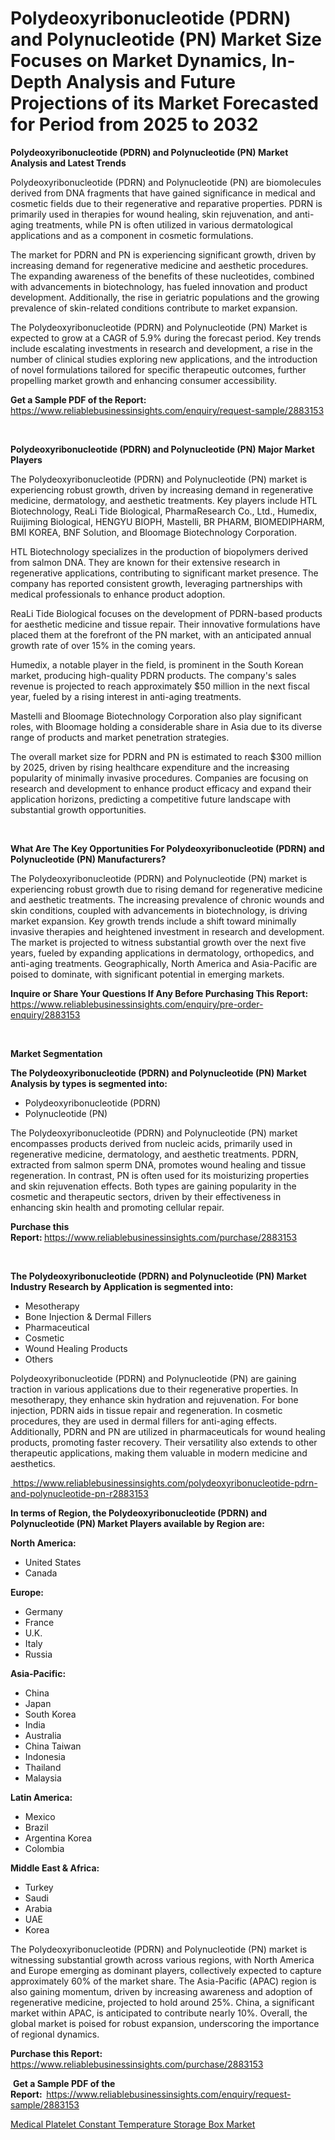 <p><h1>Polydeoxyribonucleotide (PDRN) and Polynucleotide (PN) Market Size Focuses on Market Dynamics, In-Depth Analysis and Future Projections of its Market Forecasted for Period from 2025 to 2032</h1></p><p><strong>Polydeoxyribonucleotide (PDRN) and Polynucleotide (PN) Market Analysis and Latest Trends</strong></p>
<p><p>Polydeoxyribonucleotide (PDRN) and Polynucleotide (PN) are biomolecules derived from DNA fragments that have gained significance in medical and cosmetic fields due to their regenerative and reparative properties. PDRN is primarily used in therapies for wound healing, skin rejuvenation, and anti-aging treatments, while PN is often utilized in various dermatological applications and as a component in cosmetic formulations.</p><p>The market for PDRN and PN is experiencing significant growth, driven by increasing demand for regenerative medicine and aesthetic procedures. The expanding awareness of the benefits of these nucleotides, combined with advancements in biotechnology, has fueled innovation and product development. Additionally, the rise in geriatric populations and the growing prevalence of skin-related conditions contribute to market expansion.</p><p>The Polydeoxyribonucleotide (PDRN) and Polynucleotide (PN) Market is expected to grow at a CAGR of 5.9% during the forecast period. Key trends include escalating investments in research and development, a rise in the number of clinical studies exploring new applications, and the introduction of novel formulations tailored for specific therapeutic outcomes, further propelling market growth and enhancing consumer accessibility.</p></p>
<p><strong>Get a Sample PDF of the Report:&nbsp;</strong> <a href="https://www.reliablebusinessinsights.com/enquiry/request-sample/2883153?utm_campaign=3133&utm_medium=2&utm_source=Github&utm_content=ia&utm_term=13032025&utm_id=polydeoxyribonucleotide-pdrn-and-polynucleotide-pn">https://www.reliablebusinessinsights.com/enquiry/request-sample/2883153</a></p>
<p>&nbsp;</p>
<p><strong>Polydeoxyribonucleotide (PDRN) and Polynucleotide (PN) Major Market Players</strong></p>
<p><p>The Polydeoxyribonucleotide (PDRN) and Polynucleotide (PN) market is experiencing robust growth, driven by increasing demand in regenerative medicine, dermatology, and aesthetic treatments. Key players include HTL Biotechnology, ReaLi Tide Biological, PharmaResearch Co., Ltd., Humedix, Ruijiming Biological, HENGYU BIOPH, Mastelli, BR PHARM, BIOMEDIPHARM, BMI KOREA, BNF Solution, and Bloomage Biotechnology Corporation.</p><p>HTL Biotechnology specializes in the production of biopolymers derived from salmon DNA. They are known for their extensive research in regenerative applications, contributing to significant market presence. The company has reported consistent growth, leveraging partnerships with medical professionals to enhance product adoption.</p><p>ReaLi Tide Biological focuses on the development of PDRN-based products for aesthetic medicine and tissue repair. Their innovative formulations have placed them at the forefront of the PN market, with an anticipated annual growth rate of over 15% in the coming years.</p><p>Humedix, a notable player in the field, is prominent in the South Korean market, producing high-quality PDRN products. The company's sales revenue is projected to reach approximately $50 million in the next fiscal year, fueled by a rising interest in anti-aging treatments.</p><p>Mastelli and Bloomage Biotechnology Corporation also play significant roles, with Bloomage holding a considerable share in Asia due to its diverse range of products and market penetration strategies.</p><p>The overall market size for PDRN and PN is estimated to reach $300 million by 2025, driven by rising healthcare expenditure and the increasing popularity of minimally invasive procedures. Companies are focusing on research and development to enhance product efficacy and expand their application horizons, predicting a competitive future landscape with substantial growth opportunities.</p></p>
<p>&nbsp;</p>
<p><strong>What Are The Key Opportunities For Polydeoxyribonucleotide (PDRN) and Polynucleotide (PN) Manufacturers?</strong></p>
<p><p>The Polydeoxyribonucleotide (PDRN) and Polynucleotide (PN) market is experiencing robust growth due to rising demand for regenerative medicine and aesthetic treatments. The increasing prevalence of chronic wounds and skin conditions, coupled with advancements in biotechnology, is driving market expansion. Key growth trends include a shift toward minimally invasive therapies and heightened investment in research and development. The market is projected to witness substantial growth over the next five years, fueled by expanding applications in dermatology, orthopedics, and anti-aging treatments. Geographically, North America and Asia-Pacific are poised to dominate, with significant potential in emerging markets.</p></p>
<p><strong>Inquire or Share Your Questions If Any Before Purchasing This Report:</strong> <a href="https://www.reliablebusinessinsights.com/enquiry/pre-order-enquiry/2883153?utm_campaign=3133&utm_medium=2&utm_source=Github&utm_content=ia&utm_term=13032025&utm_id=polydeoxyribonucleotide-pdrn-and-polynucleotide-pn">https://www.reliablebusinessinsights.com/enquiry/pre-order-enquiry/2883153</a></p>
<p>&nbsp;</p>
<p><strong>Market Segmentation</strong></p>
<p><strong>The Polydeoxyribonucleotide (PDRN) and Polynucleotide (PN) Market Analysis by types is segmented into:</strong></p>
<p><ul><li>Polydeoxyribonucleotide (PDRN)</li><li>Polynucleotide (PN)</li></ul></p>
<p><p>The Polydeoxyribonucleotide (PDRN) and Polynucleotide (PN) market encompasses products derived from nucleic acids, primarily used in regenerative medicine, dermatology, and aesthetic treatments. PDRN, extracted from salmon sperm DNA, promotes wound healing and tissue regeneration. In contrast, PN is often used for its moisturizing properties and skin rejuvenation effects. Both types are gaining popularity in the cosmetic and therapeutic sectors, driven by their effectiveness in enhancing skin health and promoting cellular repair.</p></p>
<p><strong>Purchase this Report:&nbsp;</strong><a href="https://www.reliablebusinessinsights.com/purchase/2883153?utm_campaign=3133&utm_medium=2&utm_source=Github&utm_content=ia&utm_term=13032025&utm_id=polydeoxyribonucleotide-pdrn-and-polynucleotide-pn">https://www.reliablebusinessinsights.com/purchase/2883153</a></p>
<p>&nbsp;</p>
<p><strong>The Polydeoxyribonucleotide (PDRN) and Polynucleotide (PN) Market Industry Research by Application is segmented into:</strong></p>
<p><ul><li>Mesotherapy</li><li>Bone Injection & Dermal Fillers</li><li>Pharmaceutical</li><li>Cosmetic</li><li>Wound Healing Products</li><li>Others</li></ul></p>
<p><p>Polydeoxyribonucleotide (PDRN) and Polynucleotide (PN) are gaining traction in various applications due to their regenerative properties. In mesotherapy, they enhance skin hydration and rejuvenation. For bone injection, PDRN aids in tissue repair and regeneration. In cosmetic procedures, they are used in dermal fillers for anti-aging effects. Additionally, PDRN and PN are utilized in pharmaceuticals for wound healing products, promoting faster recovery. Their versatility also extends to other therapeutic applications, making them valuable in modern medicine and aesthetics.</p></p>
<p><a href="https://www.reliablebusinessinsights.com/polydeoxyribonucleotide-pdrn-and-polynucleotide-pn-r2883153?utm_campaign=3133&utm_medium=2&utm_source=Github&utm_content=ia&utm_term=13032025&utm_id=polydeoxyribonucleotide-pdrn-and-polynucleotide-pn">&nbsp;https://www.reliablebusinessinsights.com/polydeoxyribonucleotide-pdrn-and-polynucleotide-pn-r2883153</a></p>
<p><strong>In terms of Region, the Polydeoxyribonucleotide (PDRN) and Polynucleotide (PN) Market Players available by Region are:</strong></p>
<p>
    <p> <strong> North America: </strong>
        <ul>
            <li>United States</li>
            <li>Canada</li>
        </ul>
        </p> 
    <p> <strong> Europe: </strong>
        <ul>
            <li>Germany</li>
            <li>France</li>
            <li>U.K.</li>
            <li>Italy</li>
            <li>Russia</li>
        </ul>
        </p> 
    <p> <strong> Asia-Pacific: </strong>
        <ul>
            <li>China</li>
            <li>Japan</li>
            <li>South Korea</li>
            <li>India</li>
            <li>Australia</li>
            <li>China Taiwan</li>
            <li>Indonesia</li>
            <li>Thailand</li>
            <li>Malaysia</li>
        </ul>
        </p> 
    <p> <strong> Latin America: </strong>
        <ul>
            <li>Mexico</li>
            <li>Brazil</li>
            <li>Argentina Korea</li>
            <li>Colombia</li>
        </ul>
        </p> 
    <p> <strong> Middle East & Africa: </strong>
        <ul>
            <li>Turkey</li>
            <li>Saudi</li>
            <li>Arabia</li>
            <li>UAE</li>
            <li>Korea</li>
        </ul>
    </p>
    </p>
<p><p>The Polydeoxyribonucleotide (PDRN) and Polynucleotide (PN) market is witnessing substantial growth across various regions, with North America and Europe emerging as dominant players, collectively expected to capture approximately 60% of the market share. The Asia-Pacific (APAC) region is also gaining momentum, driven by increasing awareness and adoption of regenerative medicine, projected to hold around 25%. China, a significant market within APAC, is anticipated to contribute nearly 10%. Overall, the global market is poised for robust expansion, underscoring the importance of regional dynamics.</p></p>
<p><strong>Purchase this Report: </strong><a href="https://www.reliablebusinessinsights.com/purchase/2883153?utm_campaign=3133&utm_medium=2&utm_source=Github&utm_content=ia&utm_term=13032025&utm_id=polydeoxyribonucleotide-pdrn-and-polynucleotide-pn">https://www.reliablebusinessinsights.com/purchase/2883153</a></p>
<p>&nbsp;<strong>Get a Sample PDF of the Report:&nbsp;&nbsp;</strong><a href="https://www.reliablebusinessinsights.com/enquiry/request-sample/2883153?utm_campaign=3133&utm_medium=2&utm_source=Github&utm_content=ia&utm_term=13032025&utm_id=polydeoxyribonucleotide-pdrn-and-polynucleotide-pn">https://www.reliablebusinessinsights.com/enquiry/request-sample/2883153</a></p>
<p><strong></strong></p>
<p><p><a href="https://github.com/doljanzwald/Market-Research-Report-List-1/blob/main/medical-platelet-constant-temperature-storage-box-market.md?utm_campaign=3133&utm_medium=2&utm_source=Github&utm_content=ia&utm_term=13032025&utm_id=polydeoxyribonucleotide-pdrn-and-polynucleotide-pn">Medical Platelet Constant Temperature Storage Box Market</a></p></p>
